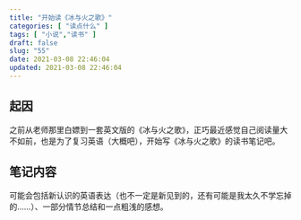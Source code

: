 ```yaml
---
title: "开始读《冰与火之歌》"
categories: [ "读点什么" ]
tags: [ "小说","读书" ]
draft: false
slug: "55"
date: 2021-03-08 22:46:04
updated: 2021-03-08 22:46:04
---
```


## 起因

之前从老师那里白嫖到一套英文版的《冰与火之歌》，正巧最近感觉自己阅读量大不如前，也是为了复习英语（大概吧），开始写《冰与火之歌》的读书笔记吧。

## 笔记内容

可能会包括新认识的英语表达（也不一定是新见到的，还有可能是我太久不学忘掉的……）、一部分情节总结和一点粗浅的感想。
